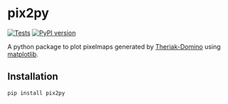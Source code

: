 # pix2py

[![Tests](https://github.com/Philipsite/pix2py/actions/workflows/CI.yml/badge.svg?branch=main)](https://github.com/Philipsite/pix2py/actions/workflows/CI.yml)
[![PyPI version](https://badge.fury.io/py/pix2py.svg)](https://badge.fury.io/py/pix2py)

A python package to plot pixelmaps generated by [Theriak-Domino](https://github.com/Theriak-Domino) using [matplotlib](https://matplotlib.org/).

## Installation

```bash
pip install pix2py
```
